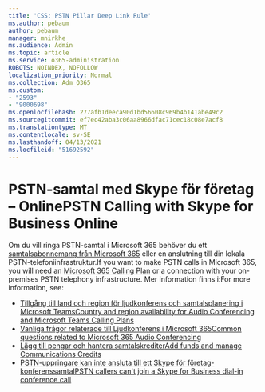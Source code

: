 ```yaml
---
title: 'CSS: PSTN Pillar Deep Link Rule'
ms.author: pebaum
author: pebaum
manager: mnirkhe
ms.audience: Admin
ms.topic: article
ms.service: o365-administration
ROBOTS: NOINDEX, NOFOLLOW
localization_priority: Normal
ms.collection: Adm_O365
ms.custom:
- "2593"
- "9000698"
ms.openlocfilehash: 277afb1deeca90d1bd56608c969b4b141abe49c2
ms.sourcegitcommit: ef7ec42aba3c06aa8966dfac71cec18c08e7acf8
ms.translationtype: MT
ms.contentlocale: sv-SE
ms.lasthandoff: 04/13/2021
ms.locfileid: "51692592"
---
```

# <a name="pstn-calling-with-skype-for-business-online"></a><span data-ttu-id="142a8-102">PSTN-samtal med Skype för företag – Online</span><span class="sxs-lookup"><span data-stu-id="142a8-102">PSTN Calling with Skype for Business Online</span></span>

<span data-ttu-id="142a8-103">Om du vill ringa PSTN-samtal i Microsoft 365 behöver du ett [samtalsabonnemang från Microsoft 365](https://docs.microsoft.com/microsoftteams/what-is-phone-system-in-office-365#more-about-calling-plans) eller en anslutning till din lokala PSTN-telefoniinfrastruktur.</span><span class="sxs-lookup"><span data-stu-id="142a8-103">If you want to make PSTN calls in Microsoft 365, you will need an [Microsoft 365 Calling Plan](https://docs.microsoft.com/microsoftteams/what-is-phone-system-in-office-365#more-about-calling-plans) or a connection with your on-premises PSTN telephony infrastructure.</span></span> <span data-ttu-id="142a8-104">Mer information finns i:</span><span class="sxs-lookup"><span data-stu-id="142a8-104">For more information, see:</span></span>

- [<span data-ttu-id="142a8-105">Tillgång till land och region för ljudkonferens och samtalsplanering i Microsoft Teams</span><span class="sxs-lookup"><span data-stu-id="142a8-105">Country and region availability for Audio Conferencing and Microsoft Teams Calling Plans</span></span>](https://docs.microsoft.com/microsoftteams/country-and-region-availability-for-audio-conferencing-and-calling-plans/country-and-region-availability-for-audio-conferencing-and-calling-plans)
- [<span data-ttu-id="142a8-106">Vanliga frågor relaterade till Ljudkonferens i Microsoft 365</span><span class="sxs-lookup"><span data-stu-id="142a8-106">Common questions related to Microsoft 365 Audio Conferencing</span></span>](https://docs.microsoft.com/microsoftteams/audio-conferencing-common-questions)
- [<span data-ttu-id="142a8-107">Lägg till pengar och hantera samtalskrediter</span><span class="sxs-lookup"><span data-stu-id="142a8-107">Add funds and manage Communications Credits</span></span>](https://docs.microsoft.com/microsoftteams/add-funds-and-manage-communications-credits)
- [<span data-ttu-id="142a8-108">PSTN-uppringare kan inte ansluta till ett Skype för företag-konferenssamtal</span><span class="sxs-lookup"><span data-stu-id="142a8-108">PSTN callers can't join a Skype for Business dial-in conference call</span></span>](https://docs.microsoft.com/SkypeForBusiness/troubleshoot/online-conferencing/pstn-callers-cant-join-dial-in-call)
